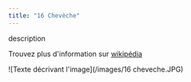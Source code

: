 ```yaml
---
title: "16 Chevèche"
---
```

description



Trouvez plus d'information sur [wikipédia](https://fr.wikipedia.org/wiki/Wikip%C3%A9dia:Accueil_principal)


![Texte décrivant l'image](/images/16 cheveche.JPG)
